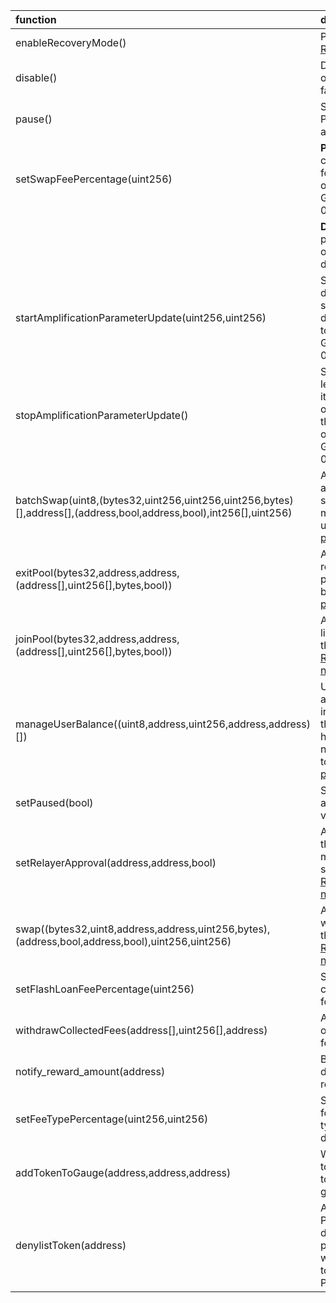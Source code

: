 | function                                                                                                          | description                                                                                                                                                                                                                                                     |
|:------------------------------------------------------------------------------------------------------------------|:----------------------------------------------------------------------------------------------------------------------------------------------------------------------------------------------------------------------------------------------------------------|
| enableRecoveryMode()                                                                                              | Puts a pool into [Recovery Mode](https://medium.com/@0xSkly/inside-balancer-code-recoverymode-9af34ce5ab72)                                                                                                                                                     |
| disable()                                                                                                         | Disables new creation of pools from a pool factory.                                                                                                                                                                                                             |
| pause()                                                                                                           | Stops trading in a pool.  Proportinal withdraws are still possible.                                                                                                                                                                                             |
| setSwapFeePercentage(uint256)                                                                                     | **Pools:** Authorize change of swap fees for pools that delegate ownership to Balancer Governance: 0xba1ba1...                                                                                                                                                  |
|                                                                                                                   |  **Deployments**: Sets the protocol fee charged on swaps for this deployment                                                                                                                                                                                    |
| startAmplificationParameterUpdate(uint256,uint256)                                                                | Start ramping up or down the A factor of a stableswap pool that delegated ownership to Balancer Governance: 0xba1ba1...                                                                                                                                         |
| stopAmplificationParameterUpdate()                                                                                | Stop A-factor change leaving the A-Factor at its currently set value on a stableswap pool that delegated ownership to Balancer Governance: 0xba1ba1...                                                                                                          |
| batchSwap(uint8,(bytes32,uint256,uint256,uint256,bytes)[],address[],(address,bool,address,bool),int256[],uint256) | Allow a relayer to make a multihop trade or source liquidity from multiple pools on a users behalf.  [Relayer permissions notes](https://github.com/BalancerMaxis/multisig-ops/blob/staging/docs/Authorizer/vault_permissions.md)                               |
| exitPool(bytes32,address,address,(address[],uint256[],bytes,bool))                                                | Allow a relayer to remove liquidity from a pool on the user's behalf.  [Relayer permissions notes](https://github.com/BalancerMaxis/multisig-ops/blob/staging/docs/Authorizer/vault_permissions.md)                                                             |
| joinPool(bytes32,address,address,(address[],uint256[],bytes,bool))                                                | Allow a relayer to add liquidity to a pool on the user's behalf.   [Relayer permissions notes](https://github.com/BalancerMaxis/multisig-ops/blob/staging/docs/Authorizer/vault_permissions.md)                                                                 |
| manageUserBalance((uint8,address,uint256,address,address)[])                                                      | Utilize existing Vault allowances and internal balances so that a user does not have to re-approve the new relayer for each token. [Relayer permissions notes](https://github.com/BalancerMaxis/multisig-ops/blob/staging/docs/Authorizer/vault_permissions.md) |
| setPaused(bool)                                                                                                   | Stops all trading activity involving the vault                                                                                                                                                                                                                  |
| setRelayerApproval(address,address,bool)                                                                          | Approve the relayer on the user's behalf (user must still provide a signed message). [Relayer permissions notes](https://github.com/BalancerMaxis/multisig-ops/blob/staging/docs/Authorizer/vault_permissions.md)                                               |
| swap((bytes32,uint8,address,address,uint256,bytes),(address,bool,address,bool),uint256,uint256)                   | Allow a relayer to trade within a single pool on the user's behalf. [Relayer permissions notes](https://github.com/BalancerMaxis/multisig-ops/blob/staging/docs/Authorizer/vault_permissions.md)                                                                |
| setFlashLoanFeePercentage(uint256)                                                                                | Sets the protocol fee charged on flash loans for this deployment                                                                                                                                                                                                |
| withdrawCollectedFees(address[],uint256[],address)                                                                | Allows the withdrawal of collected protocol fees                                                                                                                                                                                                                |
| notify_reward_amount(address)                                                                                     | Begins a seven day distribution of token rewards                                                                                                                                                                                                                |
| setFeeTypePercentage(uint256,uint256)                                                                             | Sets the protocol fee for a particular fee type for this deployment                                                                                                                                                                                             |
| addTokenToGauge(address,address,address)                                                                          | Whitelists a new token to be used as a reward token for a particular gauge                                                                                                                                                                                      |
| denylistToken(address)                                                                                            | Adds a token to the ProtocolFeeWithdrawer deny list which prevents the withdrawal of that token from the ProtocolFeeCollector                                                                                                                                   |